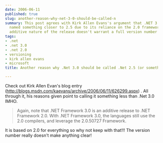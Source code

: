```yaml
---
date: 2006-06-11
published: true
slug: another-reason-why-net-3-0-should-be-called-n
summary: This post agrees with Kirk Allen Evans's argument that .NET 3.0 should be
  named something closer to 2.5 due to its reliance on the 2.0 framework and compilers.  The
  additive nature of the release doesn't warrant a full version number increment.
tags:
- .net
- .net 3.0
- .net 2.0
- versioning
- kirk allen evans
- microsoft
title: Another reason why .Net 3.0 should be called .Net 2.5 (or something similar)

---
```

Check out Kirk Allen Evan's blog entry (<a href="http://blogs.msdn.com/kaevans/archive/2006/06/11/626299.aspx)">http://blogs.msdn.com/kaevans/archive/2006/06/11/626299.aspx)</a> . All through it, his reasons given point to calling it something less than .Net 3.0 IMHO. <blockquote class="posterous_short_quote">Again, note that .NET Framework 3.0 is an additive release to .NET Framework 2.0. With .NET Framework 3.0, the languages still use the 2.0 compilers, and leverage the 2.0.50727 Framework.</blockquote>It is based on 2.0 for everything so why not keep with that!!!  The version number really doesn't make anything clear!<p />

